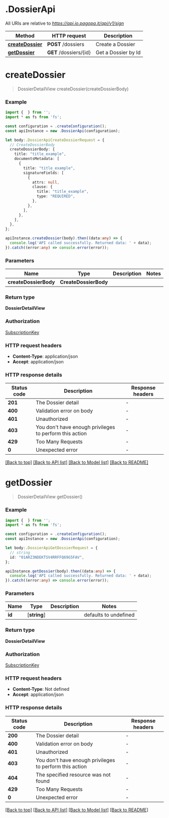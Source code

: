 # .DossierApi

All URIs are relative to *https://api.io.pagopa.it/api/v1/sign*

Method | HTTP request | Description
------------- | ------------- | -------------
[**createDossier**](DossierApi.md#createDossier) | **POST** /dossiers | Create a Dossier
[**getDossier**](DossierApi.md#getDossier) | **GET** /dossiers/{id} | Get a Dossier by Id


# **createDossier**
> DossierDetailView createDossier(createDossierBody)


### Example


```typescript
import {  } from '';
import * as fs from 'fs';

const configuration = .createConfiguration();
const apiInstance = new .DossierApi(configuration);

let body:.DossierApiCreateDossierRequest = {
  // CreateDossierBody
  createDossierBody: {
    title: "title_example",
    documentsMetadata: [
      {
        title: "title_example",
        signatureFields: [
          {
            attrs: null,
            clause: {
              title: "title_example",
              type: "REQUIRED",
            },
          },
        ],
      },
    ],
  },
};

apiInstance.createDossier(body).then((data:any) => {
  console.log('API called successfully. Returned data: ' + data);
}).catch((error:any) => console.error(error));
```


### Parameters

Name | Type | Description  | Notes
------------- | ------------- | ------------- | -------------
 **createDossierBody** | **CreateDossierBody**|  |


### Return type

**DossierDetailView**

### Authorization

[SubscriptionKey](README.md#SubscriptionKey)

### HTTP request headers

 - **Content-Type**: application/json
 - **Accept**: application/json


### HTTP response details
| Status code | Description | Response headers |
|-------------|-------------|------------------|
**201** | The Dossier detail |  -  |
**400** | Validation error on body |  -  |
**401** | Unauthorized |  -  |
**403** | You don&#39;t have enough privileges to perform this action |  -  |
**429** | Too Many Requests |  -  |
**0** | Unexpected error |  -  |

[[Back to top]](#) [[Back to API list]](README.md#documentation-for-api-endpoints) [[Back to Model list]](README.md#documentation-for-models) [[Back to README]](README.md)

# **getDossier**
> DossierDetailView getDossier()


### Example


```typescript
import {  } from '';
import * as fs from 'fs';

const configuration = .createConfiguration();
const apiInstance = new .DossierApi(configuration);

let body:.DossierApiGetDossierRequest = {
  // string
  id: "01ARZ3NDEKTSV4RRFFQ69G5FAV",
};

apiInstance.getDossier(body).then((data:any) => {
  console.log('API called successfully. Returned data: ' + data);
}).catch((error:any) => console.error(error));
```


### Parameters

Name | Type | Description  | Notes
------------- | ------------- | ------------- | -------------
 **id** | [**string**] |  | defaults to undefined


### Return type

**DossierDetailView**

### Authorization

[SubscriptionKey](README.md#SubscriptionKey)

### HTTP request headers

 - **Content-Type**: Not defined
 - **Accept**: application/json


### HTTP response details
| Status code | Description | Response headers |
|-------------|-------------|------------------|
**200** | The Dossier detail |  -  |
**400** | Validation error on body |  -  |
**401** | Unauthorized |  -  |
**403** | You don&#39;t have enough privileges to perform this action |  -  |
**404** | The specified resource was not found |  -  |
**429** | Too Many Requests |  -  |
**0** | Unexpected error |  -  |

[[Back to top]](#) [[Back to API list]](README.md#documentation-for-api-endpoints) [[Back to Model list]](README.md#documentation-for-models) [[Back to README]](README.md)


